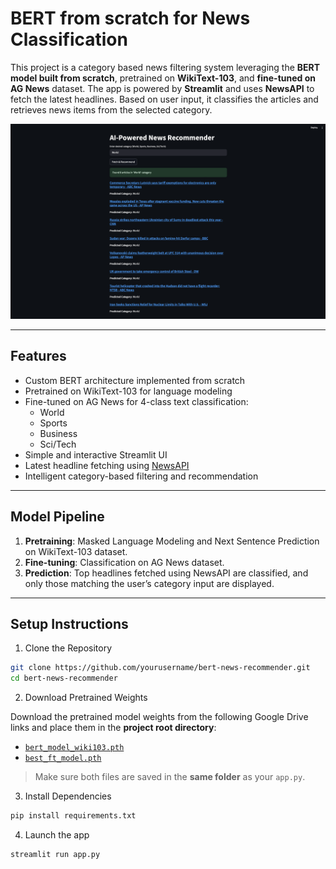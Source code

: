 # BERT from scratch for News Classification

This project is a category based news filtering system leveraging the **BERT model built from scratch**, pretrained on **WikiText-103**, and **fine-tuned on AG News** dataset. The app is powered by **Streamlit** and uses **NewsAPI** to fetch the latest headlines. Based on user input, it classifies the articles and retrieves news items from the selected category.

![Alt text](app.png)

---

## Features

- Custom BERT architecture implemented from scratch
- Pretrained on WikiText-103 for language modeling
- Fine-tuned on AG News for 4-class text classification:
  - World
  - Sports
  - Business
  - Sci/Tech
- Simple and interactive Streamlit UI
- Latest headline fetching using [NewsAPI](https://newsapi.org/)
- Intelligent category-based filtering and recommendation

---


## Model Pipeline

1. **Pretraining**: Masked Language Modeling and Next Sentence Prediction on WikiText-103 dataset. 
2. **Fine-tuning**: Classification on AG News dataset.
3. **Prediction**: Top headlines fetched using NewsAPI are classified, and only those matching the user’s category input are displayed.

---

## Setup Instructions


1. Clone the Repository 
```bash
git clone https://github.com/yourusername/bert-news-recommender.git
cd bert-news-recommender
```
2. Download Pretrained Weights

Download the pretrained model weights from the following Google Drive links and place them in the **project root directory**:

- [`bert_model_wiki103.pth`](https://drive.google.com/file/d/1QBsmfptkhs0e4oBciSLJWAMvTVTXzh8d/view?usp=share_link)
- [`best_ft_model.pth`](https://drive.google.com/file/d/19h8hDdYn0-wVDJc9uWBF6kuBdYu18hsr/view?usp=share_link)

>  Make sure both files are saved in the **same folder** as your `app.py`.

3. Install Dependencies
  ```bash
pip install requirements.txt 
```
4. Launch the app
```bash
streamlit run app.py 
```

